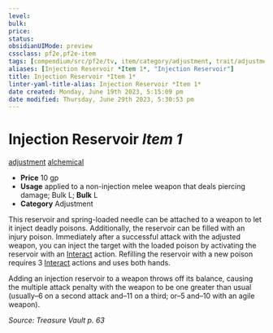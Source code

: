 ```yaml
---
level:
bulk:
price:
status:
obsidianUIMode: preview
cssclass: pf2e,pf2e-item
tags: [compendium/src/pf2e/tv, item/category/adjustment, trait/adjustment, trait/alchemical]
aliases: [Injection Reservoir *Item 1*, "Injection Reservoir"]
title: Injection Reservoir *Item 1*
linter-yaml-title-alias: Injection Reservoir *Item 1*
date created: Monday, June 19th 2023, 5:15:09 pm
date modified: Thursday, June 29th 2023, 5:30:53 pm
---
```


# Injection Reservoir *Item 1*

[adjustment](rules/traits/adjustment-lotgb.md) [alchemical](rules/traits/alchemical.md)  

- **Price** 10 gp
- **Usage** applied to a non-injection melee weapon that deals piercing damage; Bulk L; **Bulk** L
- **Category** Adjustment

This reservoir and spring-loaded needle can be attached to a weapon to let it inject deadly poisons. Additionally, the reservoir can be filled with an injury poison. Immediately after a successful attack with the adjusted weapon, you can inject the target with the loaded poison by activating the reservoir with an [Interact](rules/actions/interact.md) action. Refilling the reservoir with a new poison requires 3 [Interact](rules/actions/interact.md) actions and uses both hands.

Adding an injection reservoir to a weapon throws off its balance, causing the multiple attack penalty with the weapon to be one greater than usual (usually–6 on a second attack and–11 on a third; or–5 and–10 with an agile weapon).

*Source: Treasure Vault p. 63*

